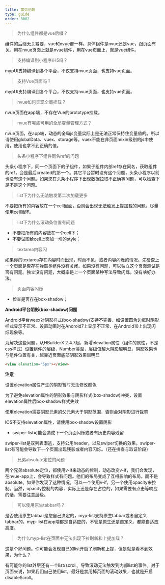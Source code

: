 ```yaml
---
title: 常见问题
type: guide
order: 3002
---
```


> 为什么组件都是vue后缀？

组件的后缀无关紧要，vue和nvue都一样。具体组件是nvue还是vue，跟页面有关。用在nvue页面上就是nvue组件，用在vue页面上，就是vue组件。

> 支持编译到小程序/H5吗？

mypUI支持编译到各个平台，不仅支持nvue页面，也支持vue页面。

> 支持Vue页面吗？

mypUI支持编译到各个平台，不仅支持nvue页面，也支持vue页面。

> nvue如何实现全局挂载？

nvue页面在app端，不存在Vue的prototype挂载。

> nvue有哪些可用的全局变量管理方式？

nvue页面，在app端，动态的全局js变量实际上是无法正常保持住变量值的。所以请使用globalData、vuex、storage等。vuex不能在非页面mixin级别的js中使用，使用也拿不到正确的值。

> 头条小程序下组件同名ref的问题

头条小程序下，同一个页面下的子组件，如果子组件内部ref存在同名，获取组件的ref，会是最后created的那一个。其它平台暂时没有这个问题，头条小程序以前也没有这个问题。如果您在头条小程序下出现数据拉取不正确等问题，可以检查下是不是这个问题。

> list下为什么无法触发第二次加载更多

不要把所有的内容放在一个cell里面，否则会出现无法触发上提加载的问题。尽量使用cell循环。

> list下为什么滚动条位置有问题

- 不要把所有的内容放在一个cell下；
- 不要试图给cell上面加一堆的style；

> textarea内容闪

如果你的textarea存在内容时而出现，时而不见，或者内容闪烁的情况。先检查上一个页面是否存在弹窗类组件没有关闭。如果没有问题，可以独立这个页面测试是否有问题。独立没有问题，大概率是上一个页面某种写法导致闪烁。没有啥好办法。

> 页面内容闪烁

- 检查是否存在box-shadow；

**Android平台阴影(box-shadow)问题**

Android平台weex对阴影样式(box-shadow)支持不完善，如设置圆角边框时阴影样式显示不正常、设置动画时在Android7上显示不正常、在Android10上出现闪烁现象等。

为解决这些问题，从HBuilderX 2.4.7起，新增elevation属性（组件的属性，不是css样式）设置组件的层级，Number类型，层级值越大阴影越明显，阴影效果也与组件位置有关，越靠近页面底部阴影效果越明显

```html
<view elevation="5px"></view>
```

**注意**

设置elevation属性产生的阴影暂时无法修改颜色

为了避免elevation属性的阴影效果与阴影样式(box-shadow)冲突，设置elevation属性后box-shadow样式失效

使用elevation需要阴影元素的父元素大于阴影范围，否则会对阴影进行裁剪

IOS不支持elevation属性，请使用box-shadow设置阴影

- swiper-list可能会造成下一个页面闪烁或者有历史内容残留

swiper-list是双列表潜逃，支持公用header，以及swiper切换的效果。swiper-list有可能会导致下一个页面出现残影或者内容闪烁。（还在排查与取证阶段）

> 兄弟absolute定位的问题

两个兄弟absolute定位，都使用v-if来动态的控制，动态改变v-if，我们会发现，在nvue-app上，会导致样式有问题。他们的布局变成了互相影响的布局，而不是absolute。如果你发现了这种情况，可以一个使用v-if，另一个使用opacity来控制。当然，opacity控制的内容，实际上还是存在占位的，如果需要有点击等响应的话，需要注意层级。

> 可以使用原生tabbar吗？

是否使用原生tabbar是您自己决定的，myp-list支持原生tabbar或者自定义tabbar的。myp-list在app端都是自适应的，不管是原生还是自定义，都能自适应高度。

> 为什么myp-list在页面中无法出现下拉刷新和上提加载？

这是个好问题。你可能会发现自己的list开启了刷新和上提，但是就是看不到效果，为什么？

有可能你的list外层还有一个list/scroll。导致滚动无法触发到内部list的事件。对于页面来说，如果我们自己使用list，最好是禁用掉页面的滚动效果，也就是开启 disableScroll。
